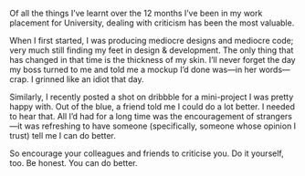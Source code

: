 

Of all the things I’ve learnt over the 12 months I’ve been in my work placement for University,
dealing with criticism has been the most valuable.

When I first started, I was producing mediocre designs and mediocre code; very much still finding my feet in
design & development. The only thing that has changed in that time is the thickness of my skin. I’ll
never forget the day my boss turned to me and told me a mockup I’d done was—in her words—crap. I
grinned like an idiot that day.

Similarly, I recently posted a shot on dribbble for a mini-project I was pretty happy with. Out of the blue, a
friend told me I could do a lot better. I needed to hear that. All I’d had for a long time was the
encouragement of strangers—it was refreshing to have someone (specifically, someone whose opinion I trust)
tell me I can do better.

So encourage your colleagues and friends to criticise you. Do it yourself, too. Be honest. You can do
better.